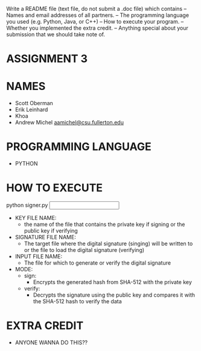 Write a README file (text file, do not submit a .doc file) which contains
– Names and email addresses of all partners.
– The programming language you used (e.g. Python, Java, or C++)
– How to execute your program.
– Whether you implemented the extra credit.
– Anything special about your submission that we should take note of.

# ASSIGNMENT 3

# NAMES
- Scott Oberman
- Erik  Leinhard
- Khoa
- Andrew Michel aamichel@csu.fullerton.edu

# PROGRAMMING LANGUAGE
- PYTHON

# HOW TO EXECUTE
python signer.py <KEY FILE NAME> <SIGNATURE FILE NAME> <INPUT FILE NAME> <MODE>

- KEY FILE NAME:
  - the name of the file that contains the private key if signing or the public key if verifying
- SIGNATURE FILE NAME:
  - The target file where the digital signature (singing) will be written to or the file to load the digital signature (verifying)
- INPUT FILE NAME:
  - The file for which to generate or verify the digital signature
- MODE:
  - sign:
    - Encrypts the generated hash from SHA-512 with the private key
  - verify:
    - Decrypts the signature using the public key and compares it with the SHA-512 hash to verify the data

# EXTRA CREDIT
- ANYONE WANNA DO THIS??
